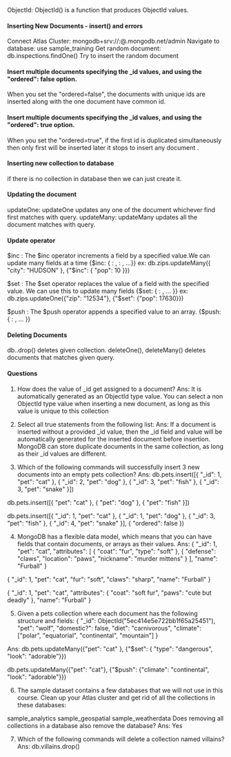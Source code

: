 ObjectId: ObjectId() is a function that produces ObjectId values.

#### Inserting New Documents - insert() and errors

Connect Atlas Cluster: mongodb+srv://<username>:<password>@<cluster>.mongodb.net/admin
Navigate to database: use sample_training
Get random document: db.inspections.findOne()
Try to insert the random document

#### Insert multiple documents specifying the _id values, and using the "ordered": false option.
When you set the "ordered=false", the documents with unique ids are inserted along with the one document have common id.

#### Insert multiple documents specifying the _id values, and using the "ordered": true option.
When you set the "ordered=true", if the first id is duplicated simultaneously then only first will be inserted later it stops to insert any document .

#### Inserting new collection to database
if there is no collection in database then we can just create it.

#### Updating the document
updateOne: updateOne updates any one of the document whichever find first matches with query.
updateMany: updateMany updates all the document matches with query. 

#### Update operator
$inc : The $inc operator increments a field by a specified value.We can update many fields at a time
{$inc: { <field1>: <amount1>, <field2>: <amount2>, ...}}
ex: db.zips.updateMany({ "city": "HUDSON" }, {"$inc": { "pop": 10 }})

$set : The $set operator replaces the value of a field with the specified value.
       We can use this to update many fields
{$set: { <field1>: <value1>, ... }}
ex: db.zips.updateOne({"zip": "12534"}, {"$set": {"pop": 17630}})

$push : The $push operator appends a specified value to an array.
{$push: { <field1>: <value1>, ... }}

#### Deleting Documents
db.<collection name>.drop() deletes given collection.
deleteOne(), deleteMany() deletes documents that matches given query.


#### Questions
1. How does the value of _id get assigned to a document?
Ans:
It is automatically generated as an ObjectId type value.
You can select a non ObjectId type value when inserting a new document, as long as this value is unique to this collection

2. Select all true statements from the following list:
Ans:
If a document is inserted without a provided _id value, then the _id field and value will be automatically generated for the inserted document before insertion.
MongoDB can store duplicate documents in the same collection, as long as their _id values are different.

3. Which of the following commands will successfully insert 3 new documents into an empty pets collection?
Ans:
db.pets.insert([{ "_id": 1, "pet": "cat" },
                { "_id": 2, "pet": "dog" },
                { "_id": 3, "pet": "fish" },
                { "_id": 3, "pet": "snake" }])


db.pets.insert([{ "pet": "cat" }, { "pet": "dog" },
                { "pet": "fish" }])

db.pets.insert([{ "_id": 1, "pet": "cat" },
                { "_id": 1, "pet": "dog" },
                { "_id": 3, "pet": "fish" },
                { "_id": 4, "pet": "snake" }], { "ordered": false })  

4. MongoDB has a flexible data model, which means that you can have fields that contain documents, or arrays as their values.
Ans: 
{ "_id": 1,
  "pet": "cat",
  "attributes": [ { "coat": "fur",
                    "type": "soft" },
                  { "defense": "claws",
                    "location": "paws",
                    "nickname": "murder mittens" } ],
  "name": "Furball" }

{ "_id": 1,
  "pet": "cat",
  "fur": "soft",
  "claws": "sharp",
  "name": "Furball" }

{ "_id": 1,
  "pet": "cat",
  "attributes": { "coat": "soft fur",
                  "paws": "cute but deadly" },
  "name": "Furball" }

5. Given a pets collection where each document has the following structure and fields:
{
 "_id": ObjectId("5ec414e5e722bb1f65a25451"),
 "pet": "wolf",
 "domestic?": false,
 "diet": "carnivorous",
 "climate": ["polar", "equatorial", "continental", "mountain"]
}

Ans:
db.pets.updateMany({"pet": "cat" },
                   {"$set": { "type": "dangerous",
                               "look": "adorable"}})

db.pets.updateMany({"pet": "cat"},
                   {"$push": {"climate": "continental",
                                "look": "adorable"}})

6. The sample dataset contains a few databases that we will not use in this course. Clean up your Atlas cluster and get rid of all the collections in these databases:

sample_analytics
sample_geospatial
sample_weatherdata
Does removing all collections in a database also remove the database?
Ans: Yes

7. Which of the following commands will delete a collection named villains?
Ans: db.villains.drop()


